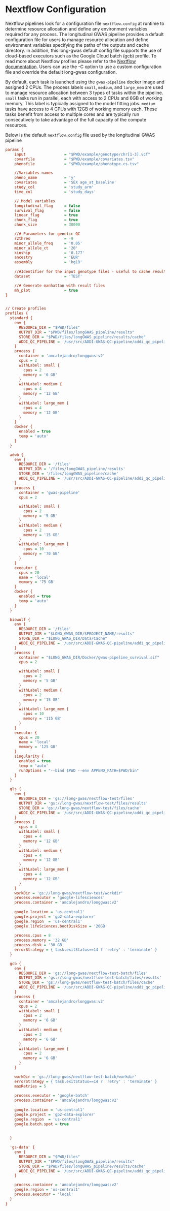 # Nextflow Configuration

Nextflow pipelines look for a configuration file `nextflow.config` at runtime to determine resource allocation and
define any environment variables required for any process. The longitudinal GWAS pipeline 
provides a default configuration file for users to manage resource allocation and define environment
variables specifying the paths of the outputs and cache directory. In addition, this long-gwas default config file supports the use of cloud-based executors such as the Google Cloud batch (gcb) profile.
To read more about Nextflow profiles please refer to the [Nextflow documentation](https://www.nextflow.io/docs/latest/config.html#config-profiles). Users can use the -C <config-file> option to use a custom configuration file and override the default long-gwas configuration.


By default, each task is launched using the `gwas-pipeline` docker image and assigned 2 CPUs. The process labels
`small`, `medium`, and `large_mem` are used to manage resource allocation between 3 types of tasks within the pipeline. `small` tasks run in parallel, each with access to 2 CPUs and 6GB of working memory. This label is typically assigned to 
the model fitting jobs. `medium` tasks have access to 4 CPUs with 12GB of working memory each. These tasks benefit 
from access to multiple cores and are typically run consecutively to take advantage of the full capacity of the 
compute resources.

Below is the default `nextflow.config` file used by the longitudinal GWAS pipeline

```ini
params {
    input                 = "$PWD/example/genotype/chr[1-3].vcf"
    covarfile             = "$PWD/example/covariates.tsv"
    phenofile             = "$PWD/example/phenotype.cs.tsv"

    //Variables names
    pheno_name            = 'y'
    covariates            = 'SEX age_at_baseline'
    study_col             = 'study_arm'
    time_col              = 'study_days'

    // Model variables
    longitudinal_flag     = false
    survival_flag         = false
    linear_flag           = true
    chunk_flag            = true
    chunk_size            = 30000

    //# Parameters for genetic QC
    r2thres               = -9
    minor_allele_freq     = '0.05'
    minor_allele_ct       = '20'
    kinship               = '0.177'
    ancestry              = 'EUR'
    assembly              = 'hg19'
    
    //#Identifier for the input genotype files - useful to cache results
    dataset               = 'TEST'

    //# Generate manhattan with result files
    mh_plot               = true
}


// Create profiles
profiles {
  standard {
    env {
      RESOURCE_DIR = "$PWD/files"
      OUTPUT_DIR = "$PWD/files/longGWAS_pipeline/results"
      STORE_DIR = "$PWD/files/longGWAS_pipeline/results/cache"
      ADDI_QC_PIPELINE = '/usr/src/ADDI-GWAS-QC-pipeline/addi_qc_pipeline.py'
    }
    process {
      container = 'amcalejandro/longgwas:v2'
      cpus = 2
      withLabel: small {
        cpus = 2
        memory = '6 GB'
      }
      withLabel: medium {
        cpus = 4
        memory = '12 GB'
      }
      withLabel: large_mem {
        cpus = 4
        memory = '12 GB'
      }
    }
    docker {
      enabled = true
      temp = 'auto'
    }
  }

  adwb {
    env {
      RESOURCE_DIR = '/files'
      OUTPUT_DIR = '/files/longGWAS_pipeline/results'
      STORE_DIR = '/files/longGWAS_pipeline/cache'
      ADDI_QC_PIPELINE = '/usr/src/ADDI-GWAS-QC-pipeline/addi_qc_pipeline.py'
    }
    process {
      container = 'gwas-pipeline'
      cpus = 2

      withLabel: small {
        cpus = 2
        memory = '5 GB'
      }
      withLabel: medium {
        cpus = 2
        memory = '15 GB'
      }
      withLabel: large_mem {
        cpus = 10
        memory = '70 GB'
      }
    }
    executor {
      cpus = 20
      name = 'local'
      memory = '75 GB'
    }
    docker {
      enabled = true
      temp = 'auto'
    }
  }

  biowulf {
    env {
      RESOURCE_DIR = '/files'
      OUTPUT_DIR = "$LONG_GWAS_DIR/$PROJECT_NAME/results"
      STORE_DIR = "$LONG_GWAS_DIR/Data/Cache"
      ADDI_QC_PIPELINE = '/usr/src/ADDI-GWAS-QC-pipeline/addi_qc_pipeline.py'
    }
    process {
      container = "$LONG_GWAS_DIR/Docker/gwas-pipeline_survival.sif"
      cpus = 2

      withLabel: small {
        cpus = 2
        memory = '5 GB'
      }
      withLabel: medium {
        cpus = 2
        memory = '15 GB'
      }
      withLabel: large_mem {
        cpus = 10
        memory = '115 GB'
      }
    }
    executor {
      cpus = 20
      name = 'local'
      memory = '125 GB'
    }
    singularity {
      enabled = true
      temp = 'auto'
      runOptions = "--bind $PWD --env APPEND_PATH=$PWD/bin"
    }
  }

  gls {
    env {
      RESOURCE_DIR = 'gs://long-gwas/nextflow-test/files'
      OUTPUT_DIR = 'gs://long-gwas/nextflow-test/files/results'
      STORE_DIR = 'gs://long-gwas/nextflow-test/files/cache'
      ADDI_QC_PIPELINE = '/usr/src/ADDI-GWAS-QC-pipeline/addi_qc_pipeline.py'
    }
    process {
      cpus = 4
      withLabel: small {
        cpus = 4
        memory = '12 GB'
      }
      withLabel: medium {
        cpus = 4
        memory = '12 GB'
      }
      withLabel: large_mem {
        cpus = 4
        memory = '12 GB'
      }
    }
    workDir = 'gs://long-gwas/nextflow-test/workdir'
    process.executor = 'google-lifesciences'
    process.container = 'amcalejandro/longgwas:v2'
    
    google.location = 'us-central1'
    google.project = 'gp2-data-explorer'
    google.region  = 'us-central1'
    google.lifeSciences.bootDiskSize = '20GB'
    
    process.cpus = 8
    process.memory = '32 GB'
    process.disk = '30 GB'
    errorStrategy = { task.exitStatus==14 ? 'retry' : 'terminate' }
  }

  gcb {
    env {
      RESOURCE_DIR = 'gs://long-gwas/nextflow-test-batch/files'
      OUTPUT_DIR = 'gs://long-gwas/nextflow-test-batch/files/results'
      STORE_DIR = 'gs://long-gwas/nextflow-test-batch/files/cache'
      ADDI_QC_PIPELINE = '/usr/src/ADDI-GWAS-QC-pipeline/addi_qc_pipeline.py'
    }
    process {
      container = 'amcalejandro/longgwas:v2'
      cpus = 2
      withLabel: small {
        cpus = 2
        memory = '6 GB'
      }
      withLabel: medium {
        cpus = 2
        memory = '6 GB'
      }
      withLabel: large_mem {
        cpus = 2
        memory = '6 GB'
      }
    }

    workDir = 'gs://long-gwas/nextflow-test-batch/workdir'
    errorStrategy = { task.exitStatus==14 ? 'retry' : 'terminate' }
    maxRetries = 5
    
    process.executor = 'google-batch'
    process.container = 'amcalejandro/longgwas:v2'
    
    google.location = 'us-central1'
    google.project = 'gp2-data-explorer'
    google.region  = 'us-central1'
    google.batch.spot = true
    
    
  }

  'gs-data' {
    env {
      RESOURCE_DIR = "$PWD/files"
      OUTPUT_DIR = "$PWD/files/longGWAS_pipeline/results"
      STORE_DIR = "$PWD/files/longGWAS_pipeline/results/cache"
      ADDI_QC_PIPELINE = '/usr/src/ADDI-GWAS-QC-pipeline/addi_qc_pipeline.py'
    }

    process.container = 'amcalejandro/longgwas:v2'
    google.region = 'us-central1'
    process.executor = 'local'
  }
}
```
